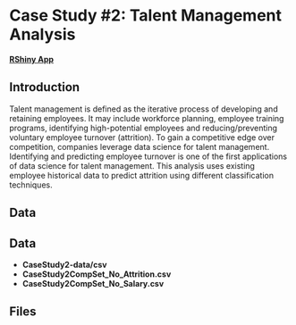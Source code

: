 # Case Study #2: Talent Management Analysis

**[RShiny App](https://carolinacraus.shinyapps.io/EmployeeAttritionApp/)**

## Introduction 

Talent management is defined as the iterative process of developing and retaining employees. It may include workforce planning, employee training programs, identifying high-potential employees and reducing/preventing voluntary employee turnover (attrition). To gain a competitive edge over  competition, companies leverage data science for talent management. Identifying and predicting employee turnover is one of the first applications of data science for talent management. This analysis uses existing employee historical data to predict attrition using different classification techniques. 

## Data 

## Data 

- **CaseStudy2-data/csv**
- **CaseStudy2CompSet_No_Attrition.csv**
- **CaseStudy2CompSet_No_Salary.csv**

## Files 
